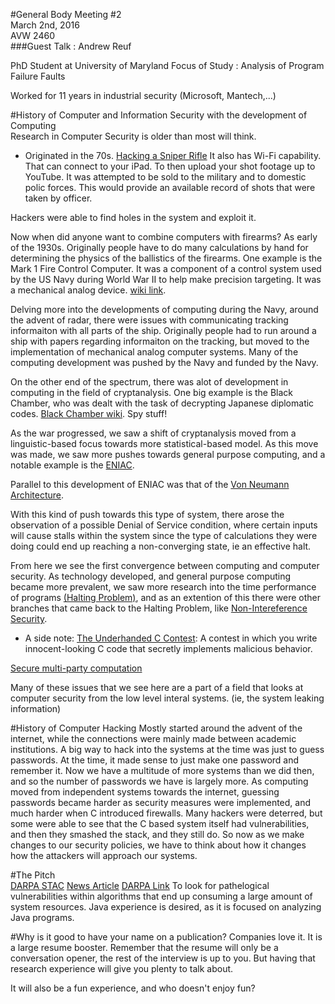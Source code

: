 #General Body Meeting #2  
March 2nd, 2016  
AVW 2460  
###Guest Talk : Andrew Reuf  

PhD Student at University of Maryland
Focus of Study : Analysis of Program Failure Faults

Worked for 11 years in industrial security (Microsoft, Mantech,...)

#History of Computer and Information Security with the development of Computing  
Research in Computer Security is older than most will think.
- Originated in the 70s. 
[Hacking a Sniper Rifle](http://www.wired.com/2015/07/hackers-can-disable-sniper-rifleor-change-target/)
It also has Wi-Fi capability. That can connect to your iPad. To then upload your shot footage up to YouTube. It was attempted to be sold to the military and to domestic polic forces. 
This would provide an available record of shots that were taken by officer. 

Hackers were able to find holes in the system and exploit it. 

Now when did anyone want to combine computers with firearms? As early of the 1930s.
Originally people have to do many calculations by hand for determining the physics of the ballistics of the firearms. 
One example is the Mark 1 Fire Control Computer. It was a component of a control system used by the US Navy during World War II to help make precision targeting. It was a mechanical analog device. [wiki link](https://en.wikipedia.org/wiki/Mark_I_Fire_Control_Computer). 

Delving more into the developments of computing during the Navy, around the advent of radar, there were issues with communicating tracking informaiton with all parts of the ship. Originally people had to run around a ship with papers regarding informaiton on the tracking, but moved to the implementation of mechanical analog computer systems. Many of the computing development was pushed by the Navy and funded by the Navy. 

On the other end of the spectrum, there was alot of development in computing in the field of cryptanalysis. One big example is the Black Chamber, who was dealt with the task of decrypting Japanese diplomatic codes. [Black Chamber wiki](https://en.wikipedia.org/wiki/Black_Chamber). Spy stuff!

As the war progressed, we saw a shift of cryptanalysis moved from a linguistic-based focus towards more statistical-based model. As this move was made, we saw more pushes towards general purpose computing, and a notable example is the [ENIAC](http://www.i-programmer.info/history/8-people/341-eckert-and-mauchley-and-eniac.html?start=1).

Parallel to this development of ENIAC was that of the [Von Neumann Architecture](https://en.wikipedia.org/wiki/Von_Neumann_architecture).

With this kind of push towards this type of system, there arose the observation of a possible Denial of Service condition, where certain inputs will cause stalls within the system since the type of calculations they were doing could end up reaching a non-converging state, ie an effective halt. 

From here we see the first convergence between computing and computer security. As technology developed, and general purpose computing became more prevalent, we saw more research into the time performance of programs [(Halting Problem)](https://en.wikipedia.org/wiki/Halting_problem), and as an extention of this there were other branches that came back to the Halting Problem, like [Non-Intereference Security](https://en.wikipedia.org/wiki/Halting_problem).

- A side note: [The Underhanded C Contest](http://www.underhanded-c.org/): A contest in which you write innocent-looking C code that secretly implements malicious behavior. 

[Secure multi-party computation](https://en.wikipedia.org/wiki/Secure_multi-party_computation)

Many of these issues that we see here are a part of a field that looks at computer security from the low level interal systems. (ie, the system leaking information)

#History of Computer Hacking
Mostly started around the advent of the internet, while the connections were mainly made between academic institutions. 
A big way to hack into the systems at the time was just to guess passwords. At the time, it made sense to just make one password and remember it. Now we have a multitude of more systems than we did then, and so the number of passwords we have is largely more. 
As computing moved from independent systems towards the internet, guessing passwords became harder as security measures were implemented, and much harder when C introduced firewalls. 
Many hackers were deterred, but some were able to see that the C based system itself had vulnerabilities, and then they smashed the stack, and they still do. 
So now as we make changes to our security policies, we have to think about how it changes how the attackers will approach our systems. 

#The Pitch  
[DARPA STAC](https://www.fbo.gov/index?s=opportunity&mode=form&id=236fa8377e49acdfd31cd470e0fbdf8c&tab=core&_cview=1)
[News Article](https://defensesystems.com/articles/2014/09/10/darpa-stac-space-time-vulnerabilities.aspx)
[DARPA Link](http://www.darpa.mil/program/space-time-analysis-for-cybersecurity)
To look for pathelogical vulnerabilities within algorithms that end up consuming a large amount of system resources. Java experience is desired, as it is focused on analyzing Java programs. 

#Why is it good to have your name on a publication?
Companies love it. It is a large resume booster. Remember that the resume will only be a conversation opener, the rest of the interview is up to you. But having that research experience will give you plenty to talk about. 

It will also be a fun experience, and who doesn't enjoy fun?